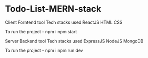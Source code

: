 # Todo-List-MERN-stack

Client 
Forntend tool 
Tech stacks used ReactJS HTML CSS

To run the project - npm i
                     npm start
                     
Server
Backend tool
Tech stacks used ExpressJS NodeJS MongoDB

To run the project - npm i
                     npm run dev
